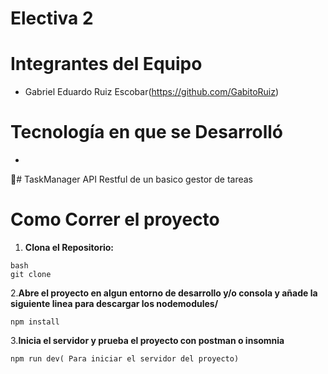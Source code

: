 # Electiva 2
# Integrantes del Equipo
- Gabriel Eduardo Ruiz Escobar(https://github.com/GabitoRuiz)
# Tecnología en que se Desarrolló
- <Nodejs>
# TaskManager
API Restful de un basico gestor de tareas
# Como Correr el proyecto
1. **Clona el Repositorio:**
```
bash
git clone
```
2.**Abre el proyecto en algun entorno de desarrollo y/o consola y añade la siguiente linea para descargar los nodemodules/**
```
npm install
```

3.**Inicia el servidor y prueba el proyecto con postman o insomnia**
```
npm run dev( Para iniciar el servidor del proyecto)
```
